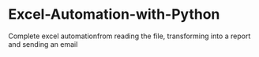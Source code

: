 # Excel-Automation-with-Python
Complete excel automationfrom reading the file, transforming into a report and sending an email
